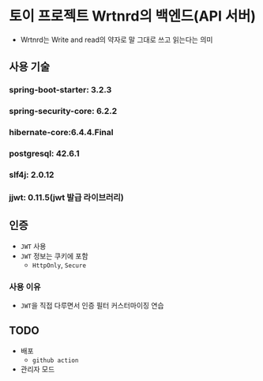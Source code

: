 # 토이 프로젝트 Wrtnrd의 백엔드(API 서버)
- Wrtnrd는 Write and read의 약자로 말 그대로 쓰고 읽는다는 의미
## 사용 기술
### spring-boot-starter: 3.2.3
### spring-security-core: 6.2.2
### hibernate-core:6.4.4.Final
### postgresql: 42.6.1
### slf4j: 2.0.12
### jjwt: 0.11.5(jwt 발급 라이브러리)
## 인증
- `JWT` 사용
- `JWT` 정보는 쿠키에 포함
  - `HttpOnly`, `Secure`
### 사용 이유
- `JWT`을 직접 다루면서 인증 필터 커스터마이징 연습
## TODO
- 배포
  - `github action`
- 관리자 모드
